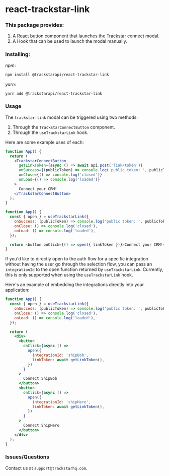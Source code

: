 # react-trackstar-link

### This package provides:

1. A [React](https://reactjs.org/) button component that launches the [Trackstar](https://www.trackstarhq.com/) connect modal.
2. A Hook that can be used to launch the modal manually.

### Installing:

_npm_:

```bash
npm install @trackstarapi/react-trackstar-link
```

_yarn_:

```bash
yarn add @trackstarapi/react-trackstar-link
```

### Usage

The `trackstar-link` modal can be triggered using two methods:

1. Through the `TrackstarConnectButton` component.
2. Through the `useTrackstarLink` hook.

Here are some example uses of each:

```jsx
function App() {
  return (
    <TrackstarConnectButton
      getLinkToken={async () => await api.post('link/token')}
      onSuccess={(publicToken) => console.log('public token: ', publicToken)}
      onClose={() => console.log('closed')}
      onLoad={() => console.log('loaded')}
    >
      Connect your CRM!
    </TrackstarConnectButton>
  );
}
```

```js
function App() {
  const { open } = useTrackstarLink({
    onSuccess: (publicToken) => console.log('public token: ', publicToken),
    onClose: () => console.log('closed'),
    onLoad: () => console.log('loaded'),
  });

  return <button onClick={() => open({ linkToken })}>Connect your CRM!</button>;
}
```

If you'd like to directly open to the auth flow for a specific integration without having the user go through the selection flow, you can pass an `integrationId` to the open function returned by `useTrackstarLink`. Currently, this is only supported when using the `useTrackstarLink` hook.

Here's an example of embedding the integrations directly into your application:

```jsx
function App() {
  const { open } = useTrackstarLink({
    onSuccess: (publicToken) => console.log('public token: ', publicToken),
    onClose: () => console.log('closed'),
    onLoad: () => console.log('loaded'),
  });

  return (
    <div>
      <button
        onClick={async () =>
          open({
            integrationId: 'shipBob',
            linkToken: await getLinkToken(),
          })
        }
      >
        Connect ShipBob
      </button>
      <button
        onClick={async () =>
          open({
            integrationId: 'shipHero',
            linkToken: await getLinkToken(),
          })
        }
      >
        Connect ShipHero
      </button>
    </div>
  );
}
```

### Issues/Questions

Contact us at `support@trackstarhq.com`.